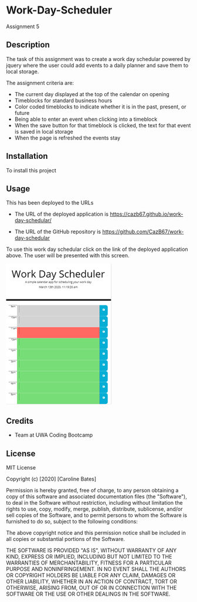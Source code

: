 # Work-Day-Scheduler
Assignment 5

## Description
The task of this assignment was to create a work day schedular powered by jquery where the user could add events to a daily planner and save them to local storage.

The assignment criteria are:
* The current day displayed at the top of the calendar on opening
* Timeblocks for standard business hours
* Color coded timeblocks to indicate whether it is in the past, present, or future
* Being able to enter an event when clicking into a timeblock  
* When the save button for that timeblock is clicked, the text for that event is saved in local storage
* When the page is refreshed the events stay


## Installation
To install this project 


## Usage
This has been deployed to the URLs 

* The URL of the deployed application is https://cazb67.github.io/work-day-schedular/

* The URL of the GitHub repository is https://github.com/CazB67/work-day-schedular

To use this work day schedular click on the link of the deployed application above. The user will be presented with this screen.

![Work Day Schedular](Capture.PNG)

## Credits
* Team at UWA Coding Bootcamp

## License
MIT License

Copyright (c) [2020] [Caroline Bates]

Permission is hereby granted, free of charge, to any person obtaining a copy
of this software and associated documentation files (the "Software"), to deal
in the Software without restriction, including without limitation the rights
to use, copy, modify, merge, publish, distribute, sublicense, and/or sell
copies of the Software, and to permit persons to whom the Software is
furnished to do so, subject to the following conditions:

The above copyright notice and this permission notice shall be included in all
copies or substantial portions of the Software.

THE SOFTWARE IS PROVIDED "AS IS", WITHOUT WARRANTY OF ANY KIND, EXPRESS OR
IMPLIED, INCLUDING BUT NOT LIMITED TO THE WARRANTIES OF MERCHANTABILITY,
FITNESS FOR A PARTICULAR PURPOSE AND NONINFRINGEMENT. IN NO EVENT SHALL THE
AUTHORS OR COPYRIGHT HOLDERS BE LIABLE FOR ANY CLAIM, DAMAGES OR OTHER
LIABILITY, WHETHER IN AN ACTION OF CONTRACT, TORT OR OTHERWISE, ARISING FROM,
OUT OF OR IN CONNECTION WITH THE SOFTWARE OR THE USE OR OTHER DEALINGS IN THE
SOFTWARE.
